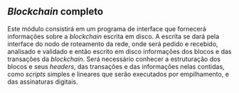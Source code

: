 
## *Blockchain* completo

Este módulo consistirá em um programa de interface que fornecerá informações sobre a *blockchain* escrita em disco. A escrita se dará pela interface do nodo de roteamento da rede, onde será pedido e recebido, analisado e validado e então escrito em disco informações dos blocos e das transações da *blockchain*. Será necessário conhecer a estruturação dos blocos e seus *headers*, das transações e das informações nelas contidas, como *scripts* simples e lineares que serão executados por empilhamento, e das assinaturas digitais.